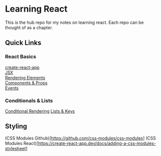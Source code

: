 # Learning React
This is the hub repo for my notes on learning react. Each repo can be thought of as a chapter.

## Quick Links

### React Basics
[create-react-app](https://github.com/facebookincubator/create-react-app)\
[JSX](https://reactjs.org/docs/introducing-jsx.html)\
[Rendering Elements](https://reactjs.org/docs/rendering-elements.html)\
[Components & Props](https://reactjs.org/docs/components-and-props.html)\
[Events](https://reactjs.org/docs/events.html)

### Conditionals & Lists
[Conditional Rendering](https://reactjs.org/docs/conditional-rendering.html)
[Lists & Keys](https://reactjs.org/docs/lists-and-keys.html)

## Styling
(CSS Modules Github)[https://github.com/css-modules/css-modules]
(CSS Modules React)[https://create-react-app.dev/docs/adding-a-css-modules-stylesheet]